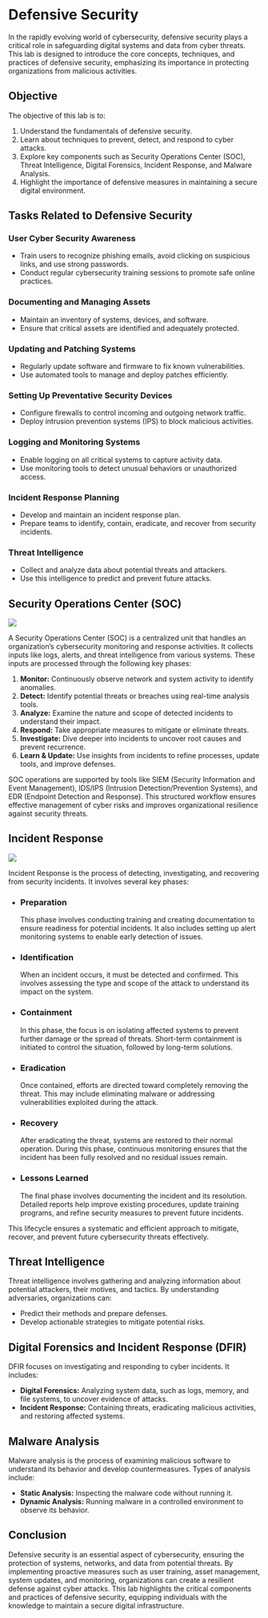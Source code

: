 # Defensive Security

In the rapidly evolving world of cybersecurity, defensive security plays a critical role in safeguarding digital systems and data from cyber threats. This lab is designed to introduce the core concepts, techniques, and practices of defensive security, emphasizing its importance in protecting organizations from malicious activities.

## Objective
The objective of this lab is to:

1. Understand the fundamentals of defensive security.
2. Learn about techniques to prevent, detect, and respond to cyber attacks.
3. Explore key components such as Security Operations Center (SOC), Threat Intelligence, Digital Forensics, Incident Response, and Malware Analysis.
4. Highlight the importance of defensive measures in maintaining a secure digital environment.

## Tasks Related to Defensive Security

### **User Cyber Security Awareness**
   - Train users to recognize phishing emails, avoid clicking on suspicious links, and use strong passwords.
   - Conduct regular cybersecurity training sessions to promote safe online practices.

### **Documenting and Managing Assets**
   - Maintain an inventory of systems, devices, and software.
   - Ensure that critical assets are identified and adequately protected.

### **Updating and Patching Systems**
   - Regularly update software and firmware to fix known vulnerabilities.
   - Use automated tools to manage and deploy patches efficiently.

### **Setting Up Preventative Security Devices**
   - Configure firewalls to control incoming and outgoing network traffic.
   - Deploy intrusion prevention systems (IPS) to block malicious activities.

### **Logging and Monitoring Systems**
   - Enable logging on all critical systems to capture activity data.
   - Use monitoring tools to detect unusual behaviors or unauthorized access.

### **Incident Response Planning**
   - Develop and maintain an incident response plan.
   - Prepare teams to identify, contain, eradicate, and recover from security incidents.

### **Threat Intelligence**
   - Collect and analyze data about potential threats and attackers.
   - Use this intelligence to predict and prevent future attacks.

## Security Operations Center (SOC)

![](./images/ds.svg)

A Security Operations Center (SOC) is a centralized unit that handles an organization’s cybersecurity monitoring and response activities. It collects inputs like logs, alerts, and threat intelligence from various systems. These inputs are processed through the following key phases:

1. **Monitor:** Continuously observe network and system activity to identify anomalies.  
2. **Detect:** Identify potential threats or breaches using real-time analysis tools.  
3. **Analyze:** Examine the nature and scope of detected incidents to understand their impact.  
4. **Respond:** Take appropriate measures to mitigate or eliminate threats.  
5. **Investigate:** Dive deeper into incidents to uncover root causes and prevent recurrence.  
6. **Learn & Update:** Use insights from incidents to refine processes, update tools, and improve defenses.  

SOC operations are supported by tools like SIEM (Security Information and Event Management), IDS/IPS (Intrusion Detection/Prevention Systems), and EDR (Endpoint Detection and Response). This structured workflow ensures effective management of cyber risks and improves organizational resilience against security threats.

## Incident Response

![](./images/ds2.svg)

Incident Response is the process of detecting, investigating, and recovering from security incidents. It involves several key phases:

- ### Preparation
   This phase involves conducting training and creating documentation to ensure readiness for potential incidents. It also includes setting up alert monitoring systems to enable early detection of issues.

- ### Identification
   When an incident occurs, it must be detected and confirmed. This involves assessing the type and scope of the attack to understand its impact on the system.

- ### Containment
   In this phase, the focus is on isolating affected systems to prevent further damage or the spread of threats. Short-term containment is initiated to control the situation, followed by long-term solutions.

- ### Eradication
   Once contained, efforts are directed toward completely removing the threat. This may include eliminating malware or addressing vulnerabilities exploited during the attack.

- ### Recovery
   After eradicating the threat, systems are restored to their normal operation. During this phase, continuous monitoring ensures that the incident has been fully resolved and no residual issues remain.

- ### Lessons Learned
   The final phase involves documenting the incident and its resolution. Detailed reports help improve existing procedures, update training programs, and refine security measures to prevent future incidents.

This lifecycle ensures a systematic and efficient approach to mitigate, recover, and prevent future cybersecurity threats effectively.

## Threat Intelligence
Threat intelligence involves gathering and analyzing information about potential attackers, their motives, and tactics. By understanding adversaries, organizations can:
- Predict their methods and prepare defenses.
- Develop actionable strategies to mitigate potential risks.

## Digital Forensics and Incident Response (DFIR)
DFIR focuses on investigating and responding to cyber incidents. It includes:
- **Digital Forensics:** Analyzing system data, such as logs, memory, and file systems, to uncover evidence of attacks.
- **Incident Response:** Containing threats, eradicating malicious activities, and restoring affected systems.

## Malware Analysis
Malware analysis is the process of examining malicious software to understand its behavior and develop countermeasures. Types of analysis include:
- **Static Analysis:** Inspecting the malware code without running it.
- **Dynamic Analysis:** Running malware in a controlled environment to observe its behavior.

## Conclusion
Defensive security is an essential aspect of cybersecurity, ensuring the protection of systems, networks, and data from potential threats. By implementing proactive measures such as user training, asset management, system updates, and monitoring, organizations can create a resilient defense against cyber attacks. This lab highlights the critical components and practices of defensive security, equipping individuals with the knowledge to maintain a secure digital infrastructure.

